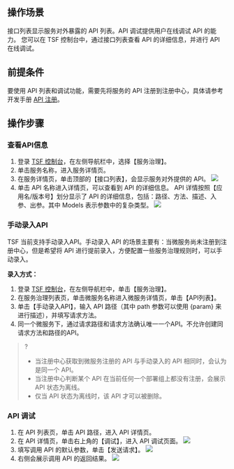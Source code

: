 ## 操作场景

接口列表显示服务对外暴露的 API 列表。API 调试提供用户在线调试 API 的能力。
您可以在 TSF 控制台中，通过接口列表查看 API 的详细信息，并进行 API 在线调试。

## 前提条件

要使用 API 列表和调试功能，需要先将服务的 API 注册到注册中心，具体请参考开发手册 [API 注册](https://cloud.tencent.com/document/product/649/30604)。

## 操作步骤

### 查看API信息

1. 登录 [TSF 控制台](https://console.cloud.tencent.com/tsf)，在左侧导航栏中，选择【服务治理】。
2. 单击服务名称，进入服务详情页。
3. 在服务详情页，单击顶部的【接口列表】，会显示服务对外提供的 API。
   ![](https://main.qcloudimg.com/raw/796516f5132c80016e65ed5b96e0c18c.png)
4. 单击 API 名称进入详情页，可以查看到 API 的详细信息。
   API 详情按照【应用名/版本号】划分显示了 API 的详细信息，包括：路径、方法、描述、入参、出参。其中 Models 表示参数中的复杂类型。
   ![](https://main.qcloudimg.com/raw/a3c7492e80d624202a0d20d7ba6f1207.jpg)


### 手动录入API

TSF 当前支持手动录入API。手动录入 API 的场景主要有：当微服务尚未注册到注册中心，但是希望将 API 进行提前录入，方便配置一些服务治理规则时，可以手动录入。

**录入方式：**

1.  登录 [TSF 控制台](https://console.cloud.tencent.com/tsf)，在左侧导航栏中，单击【服务治理】。
2.  在服务治理列表页，单击微服务名称进入微服务详情页，单击【API列表】。
3.  单击【手动录入API】，输入 API 路径（其中 path 参数可以使用 {param} 来进行描述），并填写请求方法。
4.  同一个微服务下，通过请求路径和请求方法确认唯一一个API。不允许创建同请求方法和路径的API。

>?
>
>- 当注册中心获取到微服务注册的 API 与手动录入的 API 相同时，会认为是同一个 API。
>- 当注册中心判断某个 API 在当前任何一个部署组上都没有注册，会展示 API 状态为离线。
>- 仅当 API 状态为离线时，该 API 才可以被删除。

### API 调试

1. 在 API 列表页，单击 API 路径，进入 API 详情页。
2. 在 API 详情页，单击右上角的【调试】，进入 API 调试页面。
   ![](https://main.qcloudimg.com/raw/fb834f7f00ad8d1a7b30150c3d395513.png)
3. 填写调用 API 的默认参数，单击【发送请求】。
   ![](https://main.qcloudimg.com/raw/4982370916dd143bdb57e7ea2d984abe.png)
4. 右侧会展示调用 API 的返回结果。
   ![](https://main.qcloudimg.com/raw/b8746e14de991b756e275af9be771b80.png)

